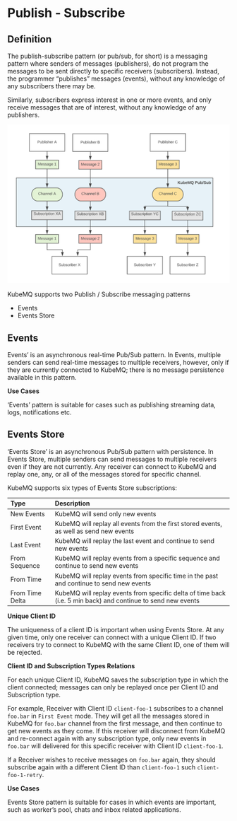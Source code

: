 # Publish - Subscribe

## Definition
The publish-subscribe pattern (or pub/sub, for short) is a messaging pattern where senders of messages (publishers), do not program the messages to be sent directly to specific receivers (subscribers). Instead, the programmer “publishes” messages (events), without any knowledge of any subscribers there may be.

Similarly, subscribers express interest in one or more events, and only receive messages that are of interest, without any knowledge of any publishers.


![image info](./images/pubsub.png)

KubeMQ supports two Publish / Subscribe messaging patterns
- Events
- Events Store

## Events
Events’ is an asynchronous real-time Pub/Sub pattern.
In Events, multiple senders can send real-time messages to multiple receivers, however, only if they are currently connected to KubeMQ; there is no message persistence available in this pattern.

**Use Cases**

‘Events’ pattern is suitable for cases such as publishing streaming data, logs, notifications etc.

## Events Store
‘Events Store’ is an asynchronous Pub/Sub pattern with persistence.
In Events Store, multiple senders can send messages to multiple receivers even if they are not currently. Any receiver can connect to KubeMQ and replay one, any, or all of the messages stored for specific channel.

KubeMQ supports six types of Events Store subscriptions:

| Type            | Description                                                                                                  |
|:----------------|:-------------------------------------------------------------------------------------------------------------|
| New Events      | KubeMQ will send only new events                                                                             |
| First Event     | KubeMQ will replay all events from the first stored events, as well as send new events                          |
| Last Event      | KubeMQ will replay the last event and continue to send new events                                            |
| From Sequence   | KubeMQ will replay events from a specific sequence and continue to send new events                             |
| From Time       | KubeMQ will replay events from specific time in the past and continue to send new events                     |
| From Time Delta | KubeMQ will replay events from specific delta of time back (i.e. 5 min back) and continue to send new events |

 **Unique Client ID**

The uniqueness of a client ID is important when using Events Store.  At any given time, only one receiver can connect with a unique Client ID. If two receivers try to connect to KubeMQ with the same Client ID, one of them will be rejected.

 **Client ID and Subscription Types Relations**

For each unique Client ID, KubeMQ saves the subscription type in which the client connected; messages can only be replayed once per Client ID and Subscription type.

For example, Receiver with Client ID `client-foo-1` subscribes to a channel `foo.bar` in `First Event` mode. They will get all the messages stored in KubeMQ for `foo.bar` channel from the first message, and then continue to get new events as they come.
If this receiver will disconnect from KubeMQ and re-connect again with any subscription type, only new events in `foo.bar` will delivered for this specific receiver with Client ID `client-foo-1`.

If a Receiver wishes to receive messages on `foo.bar` again, they should subscribe again with a different Client ID than `client-foo-1` such `client-foo-1-retry`.

**Use Cases**

Events Store pattern is suitable for cases in which events are important, such as worker’s pool, chats and inbox related applications.
